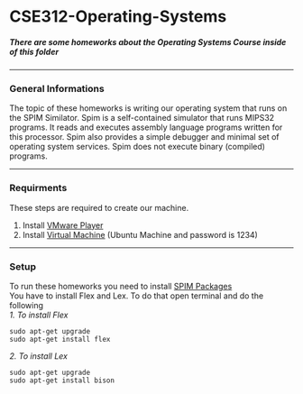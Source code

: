 # CSE312-Operating-Systems
##### There are some homeworks about the Operating Systems Course inside of this folder
***
### General Informations
The topic of these homeworks is writing our operating system that runs on the SPIM Similator. Spim is a self-contained simulator that runs MIPS32 programs. It reads and executes assembly language programs written for this processor. Spim also provides a simple debugger and minimal set of operating system services. Spim does not execute binary (compiled) programs.
***

### Requirments 
These steps are required to create our machine. 
1. Install [VMware Player](https://my.vmware.com/en/web/vmware/downloads/info/slug/desktop_end_user_computing/vmware_workstation_player/16_0)
2. Install [Virtual Machine](https://drive.google.com/open?id=1YppX3lNkyTsHV_lvA4w9TomNCUkpLeEg) (Ubuntu Machine and password is 1234)
***

### Setup
To run these homeworks you need to install [SPIM Packages](https://sourceforge.net/p/spimsimulator/code/HEAD/tree/)
<br />You have to install Flex and Lex. To do that open terminal and do the following<br />
_1. To install Flex_
```
sudo apt-get upgrade
sudo apt-get install flex
```
_2. To install Lex_<br />
```
sudo apt-get upgrade
sudo apt-get install bison
```
